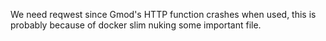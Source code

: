 We need reqwest since Gmod's HTTP function crashes when used, this is probably because of docker slim nuking some important file.